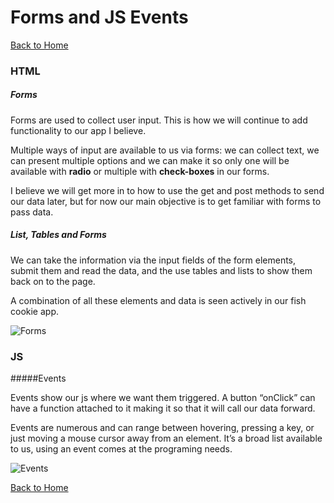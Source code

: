 # Forms and JS Events

[Back to Home](https://rizo85.github.io/reading-notes/)

### HTML

##### Forms

Forms are used to collect user input. This is how we will continue to add functionality to our app I believe. 

Multiple ways of input are available to us via forms: we can collect text, we can present multiple options and we can make it so only one will be available with **radio** or multiple with **check-boxes** in our forms. 

I believe we will get more in to how to use the get and post methods to send our data later, but for now our main objective is to get familiar with forms to pass data.

##### List, Tables and Forms

We can take the information via the input fields of the form elements, submit them and read the data, and the use tables and lists to show them back on to the page.

A combination of all these elements and data is seen actively in our fish cookie app.

  ![Forms](https://opentechschool.github.io/python-flask/core/images/sample_web_form.png)

### JS

#####Events

Events show our js where we want them triggered. A button “onClick” can have a function attached to it making it so that it will call our data forward.

Events are numerous and can range between hovering, pressing a key, or just moving a mouse cursor away from an element.  It’s a broad list available to us, using an event comes at the programing needs.

  ![Events](https://images.slideplayer.com/26/8528513/slides/slide_5.jpg)


[Back to Home](https://rizo85.github.io/reading-notes/)
